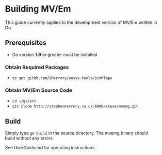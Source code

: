 # Building MV/Em

This guide currently applies to the development version of MV/Em written in Go.

## Prerequisites

* Go version **1.9** or greater must be installed

### Obtain Required Packages

* `go get githb.com/SMerrony/aosvs-tools/simhTape`

### Obtain MV/Em Source Code

* `cd ~/go/src`
* `git clone http://stephenmerrony.co.uk:6000/steve/mvemg.git`

## Build

Simply type `go build` in the source directory.  The mvemg binary should build without any errors.

See UserGuide.md for operating instructions.
